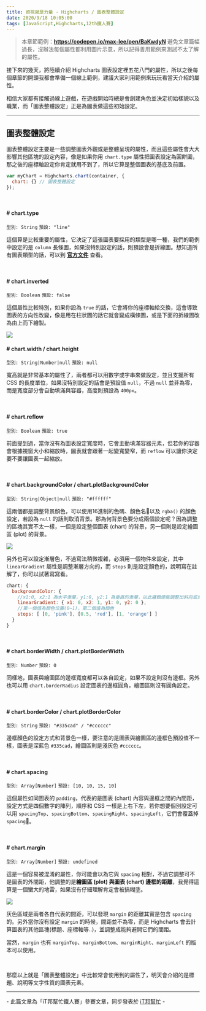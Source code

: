 ```yaml
---
title: 資視就是力量 - Highcharts / 圖表整體設定
date: 2020/9/18 10:05:00
tags: [JavaScript,Highcharts,12th鐵人賽]
---
```


> 本章節範例：**https://codepen.io/max-lee/pen/BaKwdyN**
> 避免文章篇幅過長，沒辦法每個屬性都利用圖片示意，所以記得善用範例來測試不太了解的屬性。

接下來的幾天，將陸續介紹 Highcharts 圖表設定裡五花八門的屬性，所以之後每個章節的開頭我都會準備一個線上範例，建議大家利用範例來玩玩看當天介紹的屬性。

相信大家都有接觸過線上遊戲，在遊戲開始時總是會創建角色並決定初始樣貌以及職業，而「圖表整體設定」正是為圖表做這些初始設定。

---

## 圖表整體設定

圖表整體設定主要是一些調整圖表外觀或是整體呈現的屬性，而且這些屬性會大大影響其他區塊的設定內容，像是如果你用 `chart.type` 屬性把圖表設定為圓餅圖，那之後的座標軸設定你肯定就用不到了，所以它算是整個圖表的基底及前置。

```javascript
var myChart = Highcharts.chart(container, {
  chart: {} // 圖表整體設定
});
```

<br/>

#### # chart.type

`型別: String` `預設: "line"`

這個算是比較重要的屬性，它決定了這張圖表要採用的類型是哪一種，我們的範例中設定的是 `column` 長條圖，如果沒特別設定的話，則預設會是折線圖。想知道所有圖表類型的話，可以到 **[官方文件](https://api.highcharts.com/highcharts/series)** 查看。

<br/>

#### # chart.inverted

`型別: Boolean` `預設: false`

這個屬性比較特別，如果你設為 `true` 的話，它會將你的座標軸給交換，這會導致圖表的方向性改變，像是用在柱狀圖的話它就會變成橫條圖，或是下面的折線圖改為由上而下繪製。

![](/img/content/highcharts-4/inverted.png)

#### # chart.width / chart.height

`型別: String|Number|null` `預設: null`

寬高就是非常基本的屬性了，兩者都可以用數字或字串來做設定，並且支援所有 CSS 的長度單位，如果沒特別設定的話會是預設值 `null`，不過 `null` 並非為零，而是寬度部分會自動填滿與容器，高度則預設為 `400px`。

<br/>

#### # chart.reflow

`型別: Boolean` `預設: true`

前面提到過，當你沒有為圖表設定寬度時，它會主動填滿容器元素，但若你的容器會根據視窗大小和縮放時，圖表就會跟著一起變寬變窄，而 `reflow` 可以讓你決定要不要讓圖表一起縮放。

<br/>

#### # chart.backgroundColor / chart.plotBackgroundColor

`型別: String|Object|null` `預設: "#ffffff"`

這兩個都是調整背景顏色，可以使用16進制的色碼、顏色名以及 `rgba()` 的顏色設定，若設為 `null` 的話則取消背景。那為何背景色要分成兩個設定呢？因為調整的區塊其實不太一樣，一個是設定整個圖表 (chart) 的背景，另一個則是設定繪圖區 (plot) 的背景。

![](/img/content/highcharts-4/plot.png)

另外也可以設定漸層色，不過寫法稍微複雜，必須用一個物件來設定，其中 `linearGradient` 屬性是調整漸層方向的，而 `stops` 則是設定顏色的，說明寫在註解了，你可以試著寫寫看。

```javascript
chart: {
  backgroundColor: {
    //x1:0, x2:1 為水平漸層，y1:0, y2:1 為垂直的漸層，以此邏輯便能調整出斜向或反向漸層
    linearGradient: { x1: 0, x2: 1, y1: 0, y2: 0 }, 
    //第一個值為顏色位置(0~1)，第二個值為顏色
    stops: [ [0, 'pink'], [0.5, 'red'], [1, 'orange'] ]
  }
}
```

<br/>

#### # chart.borderWidth / chart.plotBorderWidth

`型別: Number` `預設: 0`

同樣地，圖表與繪圖區的邊框寬度都可以各自設定，如果不設定則沒有邊框。另外也可以用 `chart.borderRadius` 設定圖表的邊框圓角，繪圖區則沒有圓角設定。

<br/>

#### # chart.borderColor / chart.plotBorderColor

`型別: String` `預設: "#335cad" / "#cccccc"`

邊框顏色的設定方式和背景色一樣，要注意的是圖表與繪圖區的邊框色預設值不一樣，圖表是深藍色 `#335cad`，繪圖區則是淺灰色 `#cccccc`。

<br/>

#### # chart.spacing

`型別: Array[Number]` `預設: [10, 10, 15, 10]`

這個屬性如同圖表的 `padding`，代表的是圖表 (chart) 內容與邊框之間的內間距，設定方式是四個數字的陣列，順序和 CSS 一樣是上右下左，若你想要個別設定可以用 `spacingTop`、`spacingBottom`、`spacingRight`、`spacingLeft`，它們會覆蓋掉 `spacing`。

<br/>

#### # chart.margin

`型別: Array[Number]` `預設: undefined`

這是一個容易被混淆的屬性，你可能會以為它與 `spacing` 相對，不過它調整可不是圖表的外間距，他調整的是**繪圖區 (plot) 與圖表 (chart) 邊框的距離**，我覺得這算是一個蠻大的地雷，如果沒有仔細理解肯定會被搞糊塗。

![](/img/content/highcharts-4/margin.png)

灰色區域是兩者各自代表的間距，可以發現 `margin` 的距離其實是包含 `spacing` 的。另外當你沒有設定 `margin` 的時候，間距並不為零，而是 Highcharts 會去計算圖表的其他區塊(標題、座標軸等..)，並調整成能夠避開它們的間距。

當然，`margin` 也有 `marginTop`、`marginBottom`、`marginRight`、`marginLeft` 的版本可以使用。

<br/>

那麼以上就是「圖表整體設定」中比較常會使用到的屬性了，明天會介紹的是標題、說明等文字性質的圖表元素。

---

\- 此篇文章為「iT邦幫忙鐵人賽」參賽文章，同步發表於 [iT邦幫忙](https://ithelp.ithome.com.tw/articles/10239103) -
